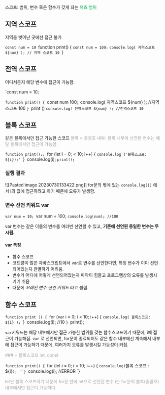 스코프: 범위, 변수 혹은 함수가 갖게 되는 <font color="#00b050">유효 범위</font>


## 지역 스코프
지역을 벗어난 곳에선 접근 불가

`const num = 10
`function print() {
 `const num = 100;`
 `console.log( 지역스코프 ${num} ); // 지역 스코프 10
`}
	



## 전역 스코프
어디서든지 해당 변수에 접근이 가능함.

`const num = 10;

`function print() {
 `const num 100;`
 `console.log( 지역스코프 ${num} ); //지역스코프 100
`}
`print ()
`console.log( 전역스코프 ${num} ); //전역스코프 10`


## 블록 스코프
같은 블록에서만 접근 가능한 스코프
<font color="#a5a5a5">블록 = 중괄호 내부: 블록 내부에 선언된 변수는 해달 블록에서만 접근이 가능함.</font>

`function print();;
 `for (let i = 0; < 10; i++) {
`console.log ('블록스코프: ${i});'
`}`
`console.log(i);
`print();`

### 실행 결과
![[Pasted image 20230730133422.png]]
for문의 밖에 있는 `console.log(i)` 에서 i의 값에 접근하려고 하기 때문에 오류가 발생함.

### 변수 선언 키워드 var

`var num = 10;
`var num = 100;
`console.log(num); //100`

var 변수는 같은 이름의 변수를 여러번 선언할 수 있고, **기존에 선언된 동일한 변수는 무시됨.**

#### var 특징
- 함수 스코프
- 코드량이 많은 자바스크립트에서 var로 변수를 선언한다면, 특정 변수가 이미 선언되어있는지 판별하기 어려움.
- 변수가 어디에 어떻게 선언되어있는지 파악이 힘들고 프로그램상의 오류를 발생시키기 쉬움
- 때문에 *오래된 변수 선언 키워드* 라고 불림.



## 함수 스코프
`function print () {
  `for (var i = 0; i < 10; i++) {
  `console.log( 블록스코프: ${i} );
  `}`
  `console.log(i); //10
`}
`print(); 

`var`키워드는 해당 내부에서만 접근 가능한 범위를 갖는 함수스코프이기 때문에, i에 접근이 가능해짐.
`var` 로 선언되면, for문이 종료되어도 같은 함수 내부에선 계속해서 내부에 접근이 가능하기 때문에, 여러가지 오류를 발생시킬 가능성이 커짐.


<font color="#a5a5a5">### + 블록스코프 let, const</font>

`function print() {
    `for (let i = 0; i < 10; i++) {
        `console.log(`블록 스코프 : ${i}`);
    ``}
    `console.log(i); //ERROR
`}

<font color="#a5a5a5">let은 블록 스코프이기 떄문에 for문 안에 let으로 선언된 변수 i는 for문의 블록(중괄호) 내부에서만 접근이 가능하다.</font>